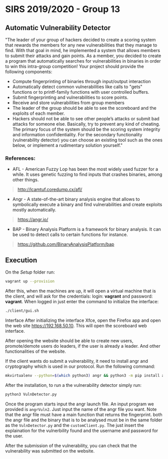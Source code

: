 # SIRS 2019/2020 - Group 13

## Automatic Vulnerability Detector
"The leader of your group of hackers decided to create a scoring system that rewards the
members for any new vulnerabilities that they manage to find. With that goal in mind, he
implemented a system that allows members to submit their attacks and gain points.
As a member, you decided to create a program that automatically searches for
vulnerabilities in binaries in order to win this intra-group competition!
Your project should provide the following components:
* Compute fingerprinting of binaries through input/output interaction
* Automatically detect common vulnerabilities like calls to "gets" functions or to
printf-family functions with user controlled buffers.
* Submit fingerprinting and vulnerabilities to score points.
* Receive and store vulnerabilities from group members
* The leader of the group should be able to see the scoreboard and the exploits of
each member.
* Hackers should not be able to see other people’s attacks or submit bad attacks for
someone else. Basically, try to prevent any kind of cheating.
The primary focus of the system should be the scoring system integrity and information
confidentiality.
For the secondary functionality (vulnerability detector) you can choose an existing tool
such as the ones below, or implement a rudimentary solution yourself."
### References:
* AFL - American Fuzzy Lop has been the most widely used fuzzer for a while. It uses genetic fuzzing
to find inputs that crashes binaries, among other things.
> http://lcamtuf.coredump.cx/afl/
* Angr - A state-of-the-art binary analysis engine that allows to symbolically execute a binary and find
vulnerabilities and create exploits mostly automatically.
> https://angr.io/
* BAP - Binary Analysis Platform is a framework for binary analysis. It can be used to detect calls to
certain functions for instance.
> https://github.com/BinaryAnalysisPlatform/bap

## Execution
On the *Setup* folder run:
```bash
vagrant up --provision
```

After this, when the machines are up, it will open a virtual machine that is the client, and will ask for the credentials:
login: **vagrant** and password: **vagrant**.
When logged in just enter the command to initialize the interface:
```bash
./client/gui.sh
```

 Interface
After initializing the interface Xfce, open the Firefox app and open the web site https://192.168.50.10. This will open the scoreboard web interface.

After opening the website should be able to create new users, promote/demote users do leaders, if the user is already a leader. And other functionalities of the website.

If the client wants do submit a vulnerability, it need to install angr and cryptography which is used in our protocol. Run the following command:
```bash
mkvirtualenv --python=$(which python3) angr && python3 -m pip install angr cryptography
```
After the installation, to run a the vulnerability detector simply run:
```bash
python3 VulnDetector.py
```
Once the program starts input the angr launch file. An input program we provided is `angrVuln2`. Just input the name of the angr file you want. Note that the angr file must have a main function that returns the fingerprint. both the angr file and the binary that is to be analysed must be in the same folder as the `VulnDetector.py` and the `customClient.py`.
The just insert the explaination for the vulnerbility found and the username and password for the user.

After the submission of the vulnerability, you can check that the vulnerability was submitted on the website.

